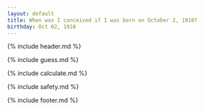 ```yaml
---
layout: default
title: When was I conceived if I was born on October 2, 1910?
birthday: Oct 02, 1910
---
```


{% include header.md %}

{% include guess.md %}

{% include calculate.md %}

{% include safety.md %}

{% include footer.md %}



